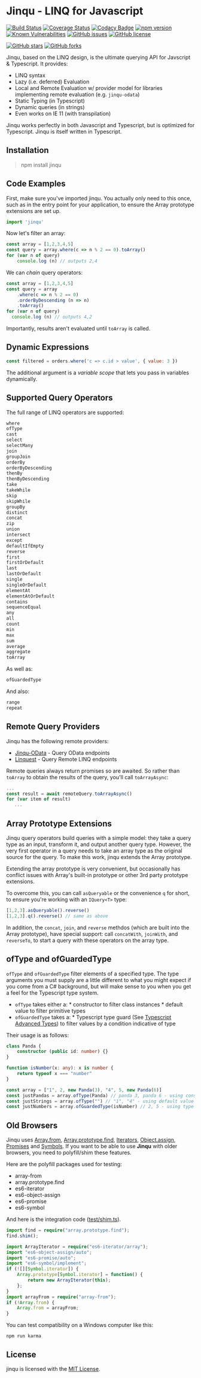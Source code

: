 # Jinqu - LINQ for Javascript

[![Build Status](https://travis-ci.org/jin-qu/jinqu.svg?branch=master)](https://travis-ci.org/jin-qu/jinqu)
[![Coverage Status](https://coveralls.io/repos/github/jin-qu/jinqu/badge.svg?branch=master)](https://coveralls.io/github/jin-qu/jinqu?branch=master)
[![Codacy Badge](https://api.codacy.com/project/badge/Grade/a66f3a091f0f41839817bc6194b73f4f)](https://app.codacy.com/app/umutozel/jinqu?utm_source=github.com&utm_medium=referral&utm_content=jin-qu/jinqu&utm_campaign=Badge_Grade_Dashboard)
[![npm version](https://badge.fury.io/js/jinqu.svg)](https://badge.fury.io/js/jinqu)
<a href="https://snyk.io/test/npm/jinqu"><img src="https://snyk.io/test/npm/jinqu/badge.svg" alt="Known Vulnerabilities" data-canonical-src="https://snyk.io/test/npm/jinqu" style="max-width:100%;"></a>
[![GitHub issues](https://img.shields.io/github/issues/jin-qu/jinqu.svg)](https://github.com/jin-qu/jinqu/issues)
[![GitHub license](https://img.shields.io/badge/license-MIT-blue.svg)](https://raw.githubusercontent.com/jin-qu/jinqu/master/LICENSE)

[![GitHub stars](https://img.shields.io/github/stars/jin-qu/jinqu.svg?style=social&label=Star)](https://github.com/jin-qu/jinqu)
[![GitHub forks](https://img.shields.io/github/forks/jin-qu/jinqu.svg?style=social&label=Fork)](https://github.com/jin-qu/jinqu)

Jinqu, based on the LINQ design, is the ultimate querying API for Javscript & Typescript. It provides:

* LINQ syntax
* Lazy (i.e. deferred) Evaluation
* Local and Remote Evaluation w/ provider model for libraries implementing remote evaluation (e.g. `jinqu-odata`)
* Static Typing (in Typescript)
* Dynamic queries (in strings)
* Even works on IE 11 (with transpilation)

Jinqu works perfectly in both Javascript and Typescript, but is optimized for Typescript. Jinqu is itself written in Typescript.

## Installation

> npm install jinqu

## Code Examples

First, make sure you've imported jinqu. You actually only need to this once, such as in the entry point for your application, to ensure the Array prototype extensions are set up.

```typescript
import 'jinqu'
```

Now let's filter an array:

```typescript
const array = [1,2,3,4,5]
const query = array.where(c => n % 2 == 0).toArray()
for (var n of query)
    console.log (n) // outputs 2,4
```

We can *chain* query operators:

```typescript
const array = [1,2,3,4,5]
const query = array
    .where(c => n % 2 == 0)
    .orderByDescending (n => n)
    .toArray()
for (var n of query)
  console.log (n) // outputs 4,2
```

Importantly, results aren't evaluated until `toArray` is called.

## Dynamic Expressions

```JavaScript
const filtered = orders.where('c => c.id > value', { value: 3 })
```

The additional argument is a *variable scope* that lets you pass in variables dynamically.

## Supported Query Operators

The full range of LINQ operators are supported:

```typescript
where  
ofType  
cast  
select  
selectMany  
join  
groupJoin  
orderBy  
orderByDescending  
thenBy  
thenByDescending  
take  
takeWhile  
skip  
skipWhile  
groupBy  
distinct  
concat  
zip  
union  
intersect  
except  
defaultIfEmpty  
reverse  
first  
firstOrDefault  
last  
lastOrDefault  
single  
singleOrDefault  
elementAt  
elementAtOrDefault  
contains  
sequenceEqual  
any  
all  
count  
min  
max  
sum  
average  
aggregate  
toArray
```

As well as:

```typescript
ofGuardedType
```

And also:

```typescript
range  
repeat
```

## Remote Query Providers

Jinqu has the following remote providers:

* [Jinqu-OData](https://github.com/jin-qu/jinqu-odata) - Query OData endpoints
* [Linquest](https://github.com/jin-qu/linquest) - Query Remote LINQ endpoints

Remote queries always return promises so are awaited. So rather than `toArray` to obtain the results of the query, you'll call `toArrayAsync`:

```typescript
...
const result = await remoteQuery.toArrayAsync()
for (var item of result)
   ...
```

## Array Prototype Extensions

Jinqu query operators build queries with a simple model: they take a query type as an input, transform it, and output another query type. However, the very first operator in a query needs to take an array type as the original source for the query. To make this work, jinqu extends the Array prototype.

Extending the array prototype is very convenient, but occasionally has conflict issues with Array's built-in prototype or other 3rd party prototype extensions.

To overcome this, you can call `asQueryable` or the convenience `q` for short, to ensure you're working with an `IQuery<T>` type:

```typescript
[1,2,3].asQueryable().reverse()
[1,2,3].q().reverse() // same as above
```

In addition, the `concat`, `join`, and `reverse` methdos (which are built into the Array prototype), have special support: call `concatWith`, `joinWith`, and `reverseTo`, to start a query with these operators on the array type.

## ofType and ofGuardedType

`ofType` and `ofGuardedType` filter elements of a specified type. The type arguments you must supply are a little different to what you might expect if you come from a C# background, but will make sense to you when you get a feel for the Typescript type system.

* `ofType` takes either a:
        * constructor to filter class instances
        * default value to filter primitive types
* `ofGuardedType` takes a:
        * Typescript type guard (See [Typescript Advanced Types](https://www.typescriptlang.org/docs/handbook/advanced-types.html)) to filter values by a condition indicative of type

Their usage is as follows:

```typescript
class Panda {
    constructor (public id: number) {}
}

function isNumber(x: any): x is number {
    return typeof x === "number"
}

const array = ["1", 2, new Panda(3), "4", 5, new Panda(6)]
const justPandas = array.ofType(Panda) // panda 3, panda 6 - using constructor type filter
const justStrings = array.ofType("") // "1", "4" - using default value type filter
const justNumbers = array.ofGuardedType(isNumber) // 2, 5 - using type guard filter
```

## Old Browsers

Jinqu uses [Array.from](https://developer.mozilla.org/en-US/docs/Web/JavaScript/Reference/Global_Objects/Array/from), [Array.prototype.find](https://developer.mozilla.org/en-US/docs/Web/JavaScript/Reference/Global_Objects/Array/find), [Iterators](https://developer.mozilla.org/en-US/docs/Web/JavaScript/Guide/Iterators_and_Generators), [Object.assign](https://developer.mozilla.org/en-US/docs/Web/JavaScript/Reference/Global_Objects/Object/assign), [Promises](https://developer.mozilla.org/en-US/docs/Web/JavaScript/Reference/Global_Objects/Promise) and [Symbols](https://developer.mozilla.org/en-US/docs/Web/JavaScript/Reference/Global_Objects/Symbol). If you want to be able to use **Jinqu** with older browsers, you need to polyfill/shim these features.

Here are the polyfill packages used for testing:

* array-from
* array.prototype.find
* es6-iterator
* es6-object-assign
* es6-promise
* es6-symbol

And here is the integration code ([test/shim.ts](https://github.com/jin-qu/jinqu/blob/master/test/shim.ts)).

```typescript
import find = require("array.prototype.find");
find.shim();

import ArrayIterator = require("es6-iterator/array");
import "es6-object-assign/auto";
import "es6-promise/auto";
import "es6-symbol/implement";
if (![][Symbol.iterator]) {
    Array.prototype[Symbol.iterator] = function() {
        return new ArrayIterator(this);
    };
}
import arrayFrom = require("array-from");
if (!Array.from) {
    Array.from = arrayFrom;
}
```

You can test compatibility on a Windows computer like this:

```shell
npm run karma
```

## License

jinqu is licensed with the [MIT License](LICENSE).
